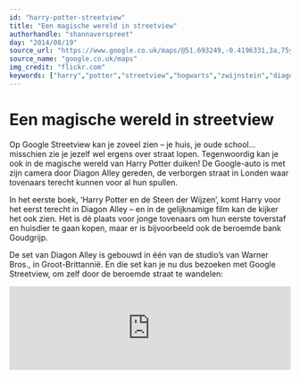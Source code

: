 ```yaml
---
id: "harry-potter-streetview"
title: "Een magische wereld in streetview"
authorhandle: "shannaverspreet"
day: "2014/08/19"
source_url: "https://www.google.co.uk/maps/@51.693249,-0.4196331,3a,75y,274.23h,91.66t/data=!3m7!1e1!3m5!1su1gcE6cVKELE_xgImwtVHQ!2e0!3e2!7i13312!8i6656?hl=en"
source_name: "google.co.uk/maps"
img_credit: "flickr.com"
keywords: ["harry","potter","streetview","hogwarts","zwijnstein","diagon","alley"]
---
```

# Een magische wereld in streetview
Op Google Streetview kan je zoveel zien – je huis, je oude school… misschien zie je jezelf wel ergens over straat lopen. Tegenwoordig kan je ook in de magische wereld van Harry Potter duiken! De Google-auto is met zijn camera door Diagon Alley gereden, de verborgen straat in Londen waar tovenaars terecht kunnen voor al hun spullen.

In het eerste boek, ‘Harry Potter en de Steen der Wijzen’, komt Harry voor het eerst terecht in Diagon Alley – en in de gelijknamige film kan de kijker het ook zien. Het is dé plaats voor jonge tovenaars om hun eerste toverstaf en huisdier te gaan kopen, maar er is bijvoorbeeld ook de beroemde bank Goudgrijp.

De set van Diagon Alley is gebouwd in één van de studio’s van Warner Bros., in Groot-Brittannië. En die set kan je nu dus bezoeken met Google Streetview, om zelf door de beroemde straat te wandelen:

<iframe src="https://www.google.com/maps/embed?pb=!1m0!3m2!1sen!2suk!4v1456170759617!6m8!1m7!1sEKiBpIuvOyvc_ps4u2nFJw!2m2!1d51.69314369278631!2d-0.4196666899342745!3f203.29754941464165!4f2.2872329442967754!5f0.7820865974627469" width="100%" frameborder="0" style="border:0" allowfullscreen></iframe>